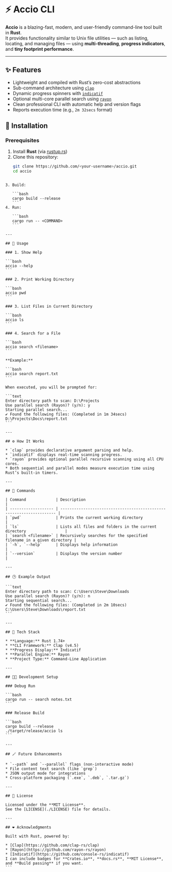 # ⚡ Accio CLI

**Accio** is a blazing-fast, modern, and user-friendly command-line tool built in **Rust**.  
It provides functionality similar to Unix file utilities — such as listing, locating, and managing files — using **multi-threading**, **progress indicators**, and **tiny footprint performance**.

---

## ✨ Features

- Lightweight and compiled with Rust’s zero-cost abstractions  
- Sub-command architecture using [`clap`](https://github.com/clap-rs/clap)  
- Dynamic progress spinners with [`indicatif`](https://github.com/console-rs/indicatif)  
- Optional multi-core parallel search using [`rayon`](https://github.com/rayon-rs/rayon)  
- Clean professional CLI with automatic help and version flags  
- Reports execution time (e.g., `2m 32secs` format)



## 🚀 Installation

### Prerequisites
1. Install **Rust** (via [rustup.rs](https://rustup.rs))
2. Clone this repository:
   ```bash
   git clone https://github.com/<your-username>/accio.git
   cd accio
````

3. Build:

   ```bash
   cargo build --release
   ```
4. Run:

   ```bash
   cargo run -- <COMMAND>
   ```

---

## 📖 Usage

### 1. Show Help

```bash
accio --help
```

### 2. Print Working Directory

```bash
accio pwd
```

### 3. List Files in Current Directory

```bash
accio ls
```

### 4. Search for a File

```bash
accio search <filename>
```

**Example:**

```bash
accio search report.txt
```

When executed, you will be prompted for:

```text
Enter directory path to scan: D:\Projects
Use parallel search (Rayon)? (y/n): y
Starting parallel search...
✔ Found the following files: (Completed in 1m 34secs)
D:\Projects\Docs\report.txt
```

---

## ⚙️ How It Works

* `clap` provides declarative argument parsing and help.
* `indicatif` displays real-time scanning progress.
* `rayon` provides optional parallel recursive scanning using all CPU cores.
* Both sequential and parallel modes measure execution time using Rust’s built-in timers.

---

## 🧩 Commands

| Command             | Description                                                          |
| ------------------- | -------------------------------------------------------------------- |
| `pwd`               | Prints the current working directory                                 |
| `ls`                | Lists all files and folders in the current directory                 |
| `search <filename>` | Recursively searches for the specified filename in a given directory |
| `-h`, `--help`      | Displays help information                                            |
| `--version`         | Displays the version number                                          |

---

## 🕒 Example Output

```text
Enter directory path to scan: C:\Users\Steve\Downloads
Use parallel search (Rayon)? (y/n): n
Starting sequential search...
✔ Found the following files: (Completed in 2m 10secs)
C:\Users\Steve\Downloads\report.txt
```

---

## 🧠 Tech Stack

* **Language:** Rust 1.74+
* **CLI Framework:** Clap (v4.5)
* **Progress Display:** Indicatif
* **Parallel Engine:** Rayon
* **Project Type:** Command-Line Application

---

## 🧑‍💻 Development Setup

### Debug Run

```bash
cargo run -- search notes.txt
```

### Release Build

```bash
cargo build --release
./target/release/accio ls
```

---

## 🪄 Future Enhancements

* `--path` and `--parallel` flags (non-interactive mode)
* File content text search (like `grep`)
* JSON output mode for integrations
* Cross-platform packaging (`.exe`, `.deb`, `.tar.gz`)

---

## 📄 License

Licensed under the **MIT License**.
See the [LICENSE](./LICENSE) file for details.

---

## ❤️ Acknowledgments

Built with Rust, powered by:

* [Clap](https://github.com/clap-rs/clap)
* [Rayon](https://github.com/rayon-rs/rayon)
* [Indicatif](https://github.com/console-rs/indicatif)
I can include badges for **Crates.io**, **docs.rs**, **MIT License**, and **Build passing** if you want.
```
